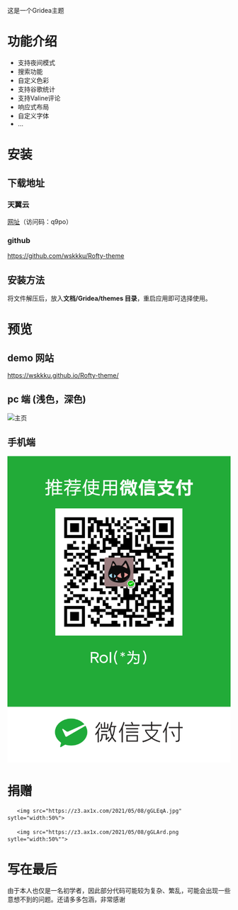 这是一个Gridea主题
<!-- more -->
# 功能介绍
+ 支持夜间模式
+ 搜索功能
+ 自定义色彩
+ 支持谷歌统计
+ 支持Valine评论
+ 响应式布局
+ 自定义字体
+  …
# 安装
## 下载地址
### 天翼云
[网址]()（访问码：q9po）
### github
https://github.com/wskkku/Rofty-theme
## 安装方法
将文件解压后，放入**文档/Gridea/themes 目录**，重启应用即可选择使用。
# 预览
## demo 网站
https://wskkku.github.io/Rofty-theme/
## pc 端 (浅色，深色)
![主页](/post-images/zhifubao.png)
## 手机端
![](/post-images/weixin.png)
 # 捐赠

       <img src="https://z3.ax1x.com/2021/05/08/gGLEqA.jpg" sytle="width:50%">
      
       <img src="https://z3.ax1x.com/2021/05/08/gGLArd.png sytle="width:50%"">
       
# 写在最后
由于本人也仅是一名初学者，因此部分代码可能较为复杂、繁乱，可能会出现一些意想不到的问题。还请多多包涵，非常感谢
